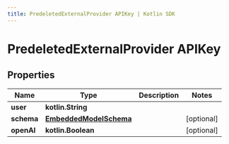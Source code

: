 ```yaml
---
title: PredeletedExternalProvider APIKey | Kotlin SDK
---
```




# PredeletedExternalProvider APIKey

## Properties
Name | Type | Description | Notes
------------ | ------------- | ------------- | -------------
**user** | **kotlin.String** |  | 
**schema** | [**EmbeddedModelSchema**](../models/EmbeddedModelSchema) |  |  [optional]
**openAI** | **kotlin.Boolean** |  |  [optional]




